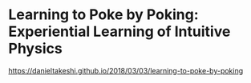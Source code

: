 # Learning to Poke by Poking: Experiential Learning of Intuitive Physics

https://danieltakeshi.github.io/2018/03/03/learning-to-poke-by-poking
